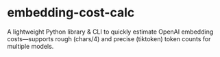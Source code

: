 # embedding-cost-calc
A lightweight Python library &amp; CLI to quickly estimate OpenAI embedding costs—supports rough (chars/4) and precise (tiktoken) token counts for multiple models.
